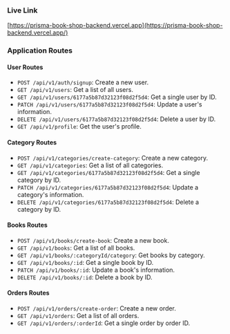 ### Live Link
[https://prisma-book-shop-backend.vercel.app](https://prisma-book-shop-backend.vercel.app/)

### Application Routes

#### User Routes
- `POST /api/v1/auth/signup`: Create a new user.
- `GET /api/v1/users`: Get a list of all users.
- `GET /api/v1/users/6177a5b87d32123f08d2f5d4`: Get a single user by ID.
- `PATCH /api/v1/users/6177a5b87d32123f08d2f5d4`: Update a user's information.
- `DELETE /api/v1/users/6177a5b87d32123f08d2f5d4`: Delete a user by ID.
- `GET /api/v1/profile`: Get the user's profile.

#### Category Routes
- `POST /api/v1/categories/create-category`: Create a new category.
- `GET /api/v1/categories`: Get a list of all categories.
- `GET /api/v1/categories/6177a5b87d32123f08d2f5d4`: Get a single category by ID.
- `PATCH /api/v1/categories/6177a5b87d32123f08d2f5d4`: Update a category's information.
- `DELETE /api/v1/categories/6177a5b87d32123f08d2f5d4`: Delete a category by ID.

#### Books Routes
- `POST /api/v1/books/create-book`: Create a new book.
- `GET /api/v1/books`: Get a list of all books.
- `GET /api/v1/books/:categoryId/category`: Get books by category.
- `GET /api/v1/books/:id`: Get a single book by ID.
- `PATCH /api/v1/books/:id`: Update a book's information.
- `DELETE /api/v1/books/:id`: Delete a book by ID.

#### Orders Routes
- `POST /api/v1/orders/create-order`: Create a new order.
- `GET /api/v1/orders`: Get a list of all orders.
- `GET /api/v1/orders/:orderId`: Get a single order by order ID.
